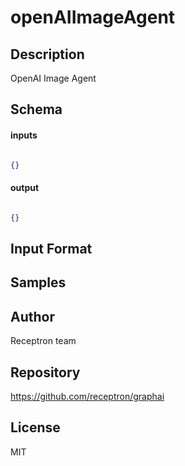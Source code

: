 # openAIImageAgent

## Description

OpenAI Image Agent

## Schema

#### inputs

```json

{}

````

#### output

```json

{}

````

## Input Format



## Samples



## Author

Receptron team

## Repository

https://github.com/receptron/graphai

## License

MIT


